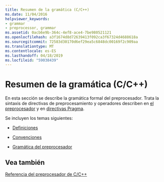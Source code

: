 ```yaml
---
title: Resumen de la gramática (C/C++)
ms.date: 11/04/2016
helpviewer_keywords:
- grammar
- preprocessor, grammar
ms.assetid: 0acb6e9b-364c-4ef8-ace4-7be980521121
ms.openlocfilehash: a3f1674d8d72639413f092ca3f67324d4688618a
ms.sourcegitcommit: 72583d30170d6ef29ea5c6848dc00169f2c909aa
ms.translationtype: MT
ms.contentlocale: es-ES
ms.lasthandoff: 04/18/2019
ms.locfileid: "59038439"
---
```

# <a name="grammar-summary-cc"></a>Resumen de la gramática (C/C++)
En esta sección se describe la gramática formal del preprocesador. Trata la sintaxis de directivas de preprocesamiento y operadores describen en [el preprocesador](../preprocessor/preprocessor.md) y en [directivas Pragma](../preprocessor/pragma-directives-and-the-pragma-keyword.md).

Se incluyen los temas siguientes:

- [Definiciones](../preprocessor/definitions-for-the-grammar-summary.md)

- [Convenciones](../preprocessor/conventions.md)

- [Gramática del preprocesador](../preprocessor/preprocessor-grammar.md)

## <a name="see-also"></a>Vea también

[Referencia del preprocesador de C/C++](../preprocessor/c-cpp-preprocessor-reference.md)